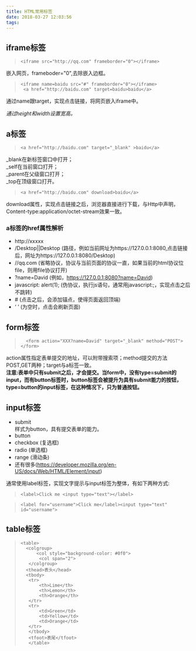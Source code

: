 ```yaml
---
title: HTML常用标签
date: 2018-03-27 12:03:56
tags:
---
```

## iframe标签
>     <iframe src="http://qq.com" frameborder="0"></iframe>
嵌入网页，frameboder="0",去除嵌入边框。
>     <iframe name=baidu src="#" frameborder="0"></iframe>
>      <a href="http://baidu.com" target=baidu>baidu</a>
通过name跟target，实现点击链接，将网页嵌入iframe中。

*通过height和width设置宽高。*

## a标签
>     <a href="http://baidu.com" target="_blank" >baidu</a>
_blank在新标签窗口中打开；<br>
_self在当前窗口打开；<br>
_parent在父级窗口打开；<br>
_top在顶级窗口打开。<br>

>     <a href="http://baidu.com" download>baidu</a>
download属性，实现点击链接之后，浏览器直接进行下载，与Http中声明，Content-type:application/octet-stream效果一致。
### a标签的href属性解析
+ http://xxxxx
+ /Desktop||Desktop (路径，例如当前网址为https://127.0.0.1:8080,点击链接后，网址为https://127.0.0.1:8080/Desktop)
+ //qq.com (省略协议，协议与当前页面的协议一直，如果当前的html协议位file，则用file协议打开)
+ ?name=David (例如，https://127.0.0.1:8080?name=David)
+ javascript: alert(1); (伪协议，执行js语句，通常用javascript:;，实现点击之后不跳转)
+ \# (点击之后，会添加锚点，使得页面返回顶端)
+ ‘ ’ (为空时，点击会刷新页面)

## form标签
>       <form action="XXX?name=David" target="_blank" method="POST"></form>
action属性指定表单提交的地址，可以附带搜索项；method提交的方法POST,GET两种；target与a标签一致。<br>
**注意:表单中只有submit之后，才会提交。当form中，没有type=submit的input，而有button标签时，button标签会被提升为具有submit能力的按钮，type=button的input标签，在这种情况下，只为普通按钮。**

## input标签
+ submit <br>
样式为button，具有提交表单的能力。
+ button 
+ checkbox (复选框)
+ radio (单选框)
+ range (滑动条)
+ 还有很多(https://developer.mozilla.org/en-US/docs/Web/HTML/Element/input)

通常使用label标签，实现文字提示与input标签为整体，有如下两种方式:
>     <label>Click me <input type="text"></label>


>     <label for="username">Click me</label><input type="text" id="username">

## table标签
>     <table>
>       <colgroup>
>           <col style="background-color: #0f0">
>            <col span="2">
>        </colgroup>
>       <thead>表头</head>
>       <tbody>
>        <tr>
>            <th>Lime</th>
>            <th>Lemon</th>
>            <th>Orange</th>
>        </tr>
>        <tr>
>            <td>Green</td>
>            <td>Yellow</td>
>            <td>Orange</td>
>        </tr>
>        </tbody>
>        <tfoot>表尾</tfoot>
>        </table>